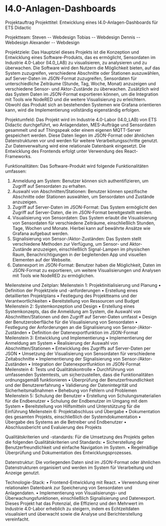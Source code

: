 # I4.0-Anlagen-Dashboards
Projektauftrag
Projekttitel: 
Entwicklung eines I4.0-Anlagen-Dashboards für ETS Didactic

Projektteam: 
Steven -- Webdesign
Tobias -- Webdesign
Dennis -- Webdesign
Alexander -- Webdesign

Projektziele: 
Das Hauptziel dieses Projekts ist die Konzeption und Entwicklung eines Software-Produkts, das es ermöglicht, Sensordaten im Industrie 4.0-Labor (I4.0_LAB) zu visualisieren, zu analysieren und zu überwachen. Die Software wird den Nutzern die Möglichkeit bieten, auf das System zuzugreifen, verschiedene Abschnitte oder Stationen auszuwählen, auf Server-Daten im JSON-Format zuzugreifen, Sensordaten für unterschiedliche Zeiträume (Stunde, Tag, Woche, Monat) anzuzeigen und verschiedene Sensor- und Aktor-Zustände zu überwachen. Zusätzlich wird das System Daten im JSON-Format exportieren können, um die Integration mit Tools wie NodeRED und die weitere Visualisierung zu erleichtern. Obwohl das Produkt sich an bestehenden Systemen wie Grafana orientieren kann, wird die Implementierung vollständig eigenständig erfolgen.

Projektumfeld: 
Das Projekt wird im Industrie 4.0-Labor (I4.0_LAB) von ETS Didactic durchgeführt, wo Anlagendaten, MES-Aufträge und Sensordaten gesammelt und auf Thingspeak oder einem eigenen MQTT-Server gespeichert werden. Diese Daten liegen im JSON-Format oder ähnlichen Datenstrukturen vor und werden für weitere Verarbeitungsschritte genutzt. Zur Datenverwaltung wird eine relationale Datenbank eingesetzt. Die Entwicklung des Frontends erfolgt unter Verwendung des React-Frameworks.

Funktionalitäten: 
Das Software-Produkt wird folgende Funktionalitäten umfassen:
1.	Anmeldung am System: Benutzer können sich authentifizieren, um Zugriff auf Sensordaten zu erhalten.
2.	Auswahl von Abschnitten/Stationen: Benutzer können spezifische Abschnitte oder Stationen auswählen, um Sensordaten und Zustände anzuzeigen.
3.	Zugriff auf Server-Daten im JSON-Format: Das System ermöglicht den Zugriff auf Server-Daten, die im JSON-Format bereitgestellt werden.
4.	Visualisierung von Sensordaten: Das System erlaubt die Visualisierung von Sensordaten für verschiedene Zeiträume, einschließlich Stunden, Tage, Wochen und Monate. Hierbei kann auf bewährte Ansätze wie Grafana aufgebaut werden.
5.	Signalisierung von Sensor-/Aktor-Zuständen: Das System stellt verschiedene Methoden zur Verfügung, um Sensor- und Aktor-Zustände anzuzeigen, einschließlich Signal-Lampen im physischen Raum, Benachrichtigungen in der begleitenden App und visuellen Elementen auf der Webseite.
6.	Datenexport im JSON-Format: Benutzer haben die Möglichkeit, Daten im JSON-Format zu exportieren, um weitere Visualisierungen und Analysen mit Tools wie NodeRED zu ermöglichen.

Meilensteine und Zeitplan: 
Meilenstein 1: Projektinitialisierung und Planung
•	Definition der Projektziele und -anforderungen
•	Erstellung eines detaillierten Projektplans
•	Festlegung des Projektteams und der Verantwortlichkeiten
•	Bereitstellung von Ressourcen und Budget
Meilenstein 2: Systemkonzeption und Design
•	Erstellung eines Systemkonzepts, das die Anmeldung am System, die Auswahl von Abschnitten/Stationen und den Zugriff auf Server-Daten umfasst
•	Design der Benutzeroberfläche für die Visualisierung von Sensordaten
•	Festlegung der Anforderungen an die Signalisierung von Sensor-/Aktor-Zuständen
•	Definition der Datenexportfunktion im JSON-Format
Meilenstein 3: Entwicklung und Implementierung
•	Implementierung der Anmeldung am System
•	Realisierung der Auswahl von Abschnitten/Stationen
•	Entwicklung des Zugriffs auf Server-Daten per JSON
•	Umsetzung der Visualisierung von Sensordaten für verschiedene Zeitabschnitte
•	Implementierung der Signalisierung von Sensor-/Aktor-Zuständen
•	Integration der Datenexportfunktion im JSON-Format
Meilenstein 4: Tests und Qualitätskontrolle
•	Durchführung von umfassenden Systemtests, um sicherzustellen, dass die Funktionalitäten ordnungsgemäß funktionieren
•	Überprüfung der Benutzerfreundlichkeit und der Benutzererfahrung
•	Validierung der Datenintegrität und Sicherheitsmaßnahmen
•	Behebung von Fehlern und Problemen
Meilenstein 5: Schulung der Benutzer
•	Erstellung von Schulungsmaterialien für die Endbenutzer
•	Schulung der Endbenutzer im Umgang mit dem System
•	Bereitstellung von Hilfsmitteln und Unterstützung für die Einführung
Meilenstein 6: Projektabschluss und Übergabe
•	Dokumentation des gesamten Projekts, einschließlich der Systemdokumentation
•	Übergabe des Systems an die Betreiber und Endbenutzer
•	Abschlussbericht und Evaluierung des Projekts

Qualitätskriterien und -standards:
Für die Umsetzung des Projekts gelten die folgenden Qualitätskriterien und Standards:
•	Sicherstellung der Benutzerfreundlichkeit und einfache Navigation im System. 
•	Regelmäßige Überprüfung und Dokumentation des Entwicklungsprozesses. 

Datenstruktur: 
Die vorliegenden Daten sind im JSON-Format oder ähnlichen Datenstrukturen organisiert und werden im System für Verarbeitung und Anzeige genutzt.

Technologie-Stack:
•	Frontend-Entwicklung mit React.
•	Verwendung einer relationalen Datenbank zur Speicherung von Sensordaten und Anlagendaten.
•	Implementierung von Visualisierungs- und Überwachungsfunktionen, einschließlich Signalisierung und Datenexport.
Dieses Projekt hat das Potenzial, die Effizienz und den Mehrwert im Industrie 4.0-Labor erheblich zu steigern, indem es Echtzeitdaten visualisiert und überwacht sowie die Analyse und Berichterstellung vereinfacht.


